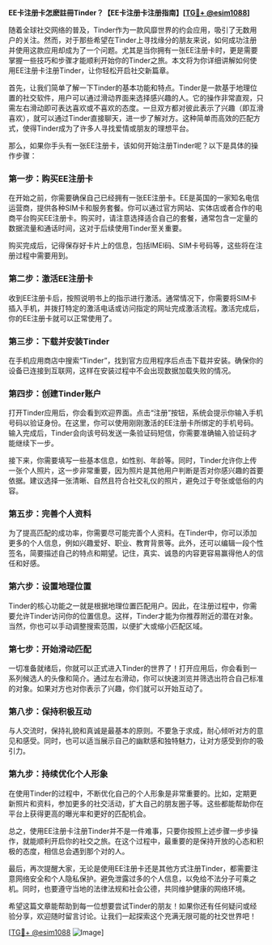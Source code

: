 **EE卡注册卡怎麽註冊Tinder？【EE卡注册卡注册指南】[[TG💪+ @esim1088](https://t.me/s/esim1088)]**

随着全球社交网络的普及，Tinder作为一款风靡世界的约会应用，吸引了无数用户的关注。然而，对于那些希望在Tinder上寻找缘分的朋友来说，如何成功注册并使用这款应用却成为了一个问题。尤其是当你拥有一张EE注册卡时，更是需要掌握一些技巧和步骤才能顺利开始你的Tinder之旅。本文将为你详细讲解如何使用EE注册卡注册Tinder，让你轻松开启社交新篇章。

首先，让我们简单了解一下Tinder的基本功能和特点。Tinder是一款基于地理位置的社交软件，用户可以通过滑动界面来选择感兴趣的人。它的操作非常直观，只需左右滑动即可表达喜欢或不喜欢的态度。一旦双方都对彼此表示了兴趣（即互滑喜欢），就可以通过Tinder直接聊天，进一步了解对方。这种简单而高效的匹配方式，使得Tinder成为了许多人寻找爱情或朋友的理想平台。

那么，如果你手头有一张EE注册卡，该如何开始注册Tinder呢？以下是具体的操作步骤：

### **第一步：购买EE注册卡**
在开始之前，你需要确保自己已经拥有一张EE注册卡。EE是英国的一家知名电信运营商，提供各种SIM卡和服务套餐。你可以通过官方网站、实体店或者合作的电商平台购买EE注册卡。购买时，请注意选择适合自己的套餐，通常包含一定量的数据流量和通话时间，这对于后续使用Tinder至关重要。

购买完成后，记得保存好卡片上的信息，包括IMEI码、SIM卡号码等，这些将在注册过程中需要用到。

### **第二步：激活EE注册卡**
收到EE注册卡后，按照说明书上的指示进行激活。通常情况下，你需要将SIM卡插入手机，并拨打特定的激活电话或访问指定的网址完成激活流程。激活完成后，你的EE注册卡就可以正常使用了。

### **第三步：下载并安装Tinder**
在手机应用商店中搜索“Tinder”，找到官方应用程序后点击下载并安装。确保你的设备已连接到互联网，这样在安装过程中不会出现数据加载失败的情况。

### **第四步：创建Tinder账户**
打开Tinder应用后，你会看到欢迎界面。点击“注册”按钮，系统会提示你输入手机号码以验证身份。在这里，你可以使用刚刚激活的EE注册卡所绑定的手机号码。输入完成后，Tinder会向该号码发送一条验证码短信，你需要准确输入验证码才能继续下一步。

接下来，你需要填写一些基本信息，如性别、年龄等。同时，Tinder允许你上传一张个人照片，这一步非常重要，因为照片是其他用户判断是否对你感兴趣的首要依据。建议选择一张清晰、自然且符合社交礼仪的照片，避免过于夸张或低俗的内容。

### **第五步：完善个人资料**
为了提高匹配的成功率，你需要尽可能完善个人资料。在Tinder中，你可以添加更多的个人信息，例如兴趣爱好、职业、教育背景等。此外，还可以编辑一段个性签名，简要描述自己的特点和期望。记住，真实、诚恳的内容更容易赢得他人的信任和好感。

### **第六步：设置地理位置**
Tinder的核心功能之一就是根据地理位置匹配用户。因此，在注册过程中，你需要允许Tinder访问你的位置信息。这样，Tinder才能为你推荐附近的潜在对象。当然，你也可以手动调整搜索范围，以便扩大或缩小匹配区域。

### **第七步：开始滑动匹配**
一切准备就绪后，你就可以正式进入Tinder的世界了！打开应用后，你会看到一系列候选人的头像和简介。通过左右滑动，你可以快速浏览并筛选出符合自己标准的对象。如果对方也对你表示了兴趣，你们就可以开始互动了。

### **第八步：保持积极互动**
与人交流时，保持礼貌和真诚是最基本的原则。不要急于求成，耐心倾听对方的意见和感受。同时，也可以适当展示自己的幽默感和独特魅力，让对方感受到你的吸引力。

### **第九步：持续优化个人形象**
在使用Tinder的过程中，不断优化自己的个人形象是非常重要的。比如，定期更新照片和资料，参加更多的社交活动，扩大自己的朋友圈子等。这些都能帮助你在平台上获得更高的曝光率和更好的匹配机会。

总之，使用EE注册卡注册Tinder并不是一件难事，只要你按照上述步骤一步步操作，就能顺利开启你的社交之旅。在这个过程中，最重要的是保持开放的心态和积极的态度，相信总会遇到那个对的人。

最后，再次提醒大家，无论是使用EE注册卡还是其他方式注册Tinder，都需要注意网络安全和个人隐私保护。避免泄露过多的个人信息，以免给不法分子可乘之机。同时，也要遵守当地的法律法规和社会公德，共同维护健康的网络环境。

希望这篇文章能帮助到每一位想要尝试Tinder的朋友！如果你还有任何疑问或经验分享，欢迎随时留言讨论。让我们一起探索这个充满无限可能的社交世界吧！

[[TG💪+ @esim1088](https://t.me/s/esim1088) ![Image](https://i.postimg.cc/4NQfJmqS/Snipaste-2025-05-13-00-14-12.png)]